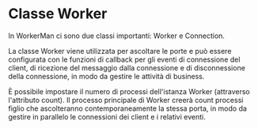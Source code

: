 # Classe Worker
In WorkerMan ci sono due classi importanti: Worker e Connection.

La classe Worker viene utilizzata per ascoltare le porte e può essere configurata con le funzioni di callback per gli eventi di connessione del client, di ricezione del messaggio dalla connessione e di disconnessione della connessione, in modo da gestire le attività di business.

È possibile impostare il numero di processi dell'istanza Worker (attraverso l'attributo count). Il processo principale di Worker creerà count processi figlio che ascolteranno contemporaneamente la stessa porta, in modo da gestire in parallelo le connessioni dei client e i relativi eventi.
